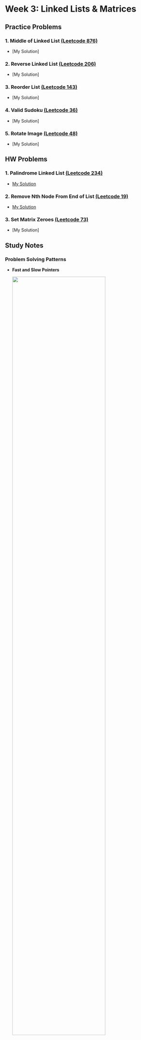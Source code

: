 # Week 3: Linked Lists & Matrices

## Practice Problems

### 1. Middle of Linked List [(Leetcode 876)](https://leetcode.com/problems/middle-of-the-linked-list/description/)

-   [My Solution]

### 2. Reverse Linked List [(Leetcode 206)](https://leetcode.com/problems/reverse-linked-list/description/)

-   [My Solution]

### 3. Reorder List [(Leetcode 143)](https://leetcode.com/problems/reorder-list/description/)

-   [My Solution]

### 4. Valid Sudoku [(Leetcode 36)](https://leetcode.com/problems/valid-sudoku/description/)

-   [My Solution]

### 5. Rotate Image [(Leetcode 48)](https://leetcode.com/problems/rotate-image/description/)

-   [My Solution]

## HW Problems

### 1. Palindrome Linked List [(Leetcode 234)](https://leetcode.com/problems/palindrome-linked-list/description/)

-   [My Solution](https://github.com/ahhyun-moon/nyu-leetcode-bootcamp/blob/main/Week3/leetcode_234.py)

### 2. Remove Nth Node From End of List [(Leetcode 19)](https://leetcode.com/problems/remove-nth-node-from-end-of-list/)

-   [My Solution](https://github.com/ahhyun-moon/nyu-leetcode-bootcamp/blob/main/Week3/leetcode_19.py)

### 3. Set Matrix Zeroes [(Leetcode 73)](https://leetcode.com/problems/set-matrix-zeroes/description/)

-   [My Solution]

## Study Notes

### Problem Solving Patterns

-   **Fast and Slow Pointers**

    <img src="./FastSlowPointers.png" width="80%"/>

-   **In-place Reversal of a Linked List**

    <img src="./InPlaceReversal.png" width="80%"/>

-   **Matrices**

    <img src="./Matrices.png" width="80%"/>

    Source: https://github.com/Kumuda123/NYU-Tandon-LeetCode-Bootcamp-Fall-2024/tree/main/Week%202%3A%20Strings%20%26%20HashMap

## Helpful Resources

-   [Programiz: Linked List](https://www.programiz.com/dsa/linked-list)
-   [Datacamp: Linked List](https://www.datacamp.com/tutorial/python-linked-lists)
-   [Programiz: Matrix](https://www.programiz.com/python-programming/matrix)
-   [Python.org: List Data Structure](https://docs.python.org/3/tutorial/datastructures.html)
